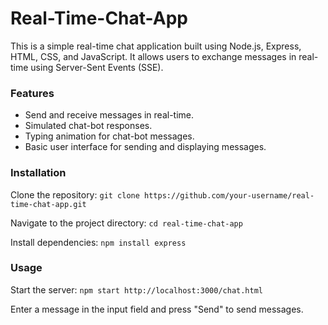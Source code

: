 # Real-Time-Chat-App

This is a simple real-time chat application built using Node.js, Express, HTML, CSS, and JavaScript. It allows users to exchange messages in real-time using Server-Sent Events (SSE).



### Features
- Send and receive messages in real-time.
- Simulated chat-bot responses.
- Typing animation for chat-bot messages.
- Basic user interface for sending and displaying messages.

### Installation
Clone the repository:
``` git clone https://github.com/your-username/real-time-chat-app.git ```

Navigate to the project directory:
```cd real-time-chat-app ```

Install dependencies:
```npm install express```

### Usage
Start the server:
```npm start http://localhost:3000/chat.html```

Enter a message in the input field and press "Send" to send messages.
